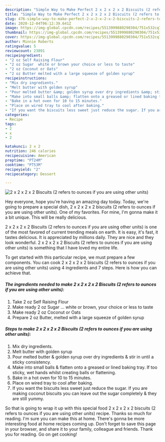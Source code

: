 ```yaml
---
description: "Simple Way to Make Perfect 2 x 2 x 2 x 2 Biscuits (2 refers to ounces if you are using other units)"
title: "Simple Way to Make Perfect 2 x 2 x 2 x 2 Biscuits (2 refers to ounces if you are using other units)"
slug: 476-simple-way-to-make-perfect-2-x-2-x-2-x-2-biscuits-2-refers-to-ounces-if-you-are-using-other-units
date: 2020-12-04T06:12:39.641Z
image: https://img-global.cpcdn.com/recipes/5513999880290304/751x532cq70/2-x-2-x-2-x-2-biscuits-2-refers-to-ounces-if-you-are-using-other-units-recipe-main-photo.jpg
thumbnail: https://img-global.cpcdn.com/recipes/5513999880290304/751x532cq70/2-x-2-x-2-x-2-biscuits-2-refers-to-ounces-if-you-are-using-other-units-recipe-main-photo.jpg
cover: https://img-global.cpcdn.com/recipes/5513999880290304/751x532cq70/2-x-2-x-2-x-2-biscuits-2-refers-to-ounces-if-you-are-using-other-units-recipe-main-photo.jpg
author: Minnie Roberts
ratingvalue: 5
reviewcount: 23891
recipeingredient:
- "2 oz Self Raising Flour"
- "2 oz Sugar  white or brown your choice or less to taste"
- "2 oz Coconut or Oats"
- "2 oz Butter melted with a large squeeze of golden syrup"
recipeinstructions:
- "Mix dry ingredients."
- "Melt butter with golden syrup"
- "Pour melted butter &amp; golden syrup over dry ingredients &amp; stir in until a sticky consistency."
- "Make into small balls &amp; flatten onto a greased or lined baking tray. If too sticky, wet hands whilst creating balls or flattening."
- "Bake in a hot oven for 10 to 15 minutes."
- "Place on wired tray to cool after baking."
- "If you want the biscuits less sweet just reduce the sugar. If you are making coconut biscuits you can leave out the sugar completely &amp; they are still yummy."
categories:
- Recipe
tags:
- 2
- x
- 2

katakunci: 2 x 2 
nutrition: 246 calories
recipecuisine: American
preptime: "PT24M"
cooktime: "PT53M"
recipeyield: "2"
recipecategory: Dessert

---
```



![2 x 2 x 2 x 2 Biscuits (2 refers to ounces if you are using other units)](https://img-global.cpcdn.com/recipes/5513999880290304/751x532cq70/2-x-2-x-2-x-2-biscuits-2-refers-to-ounces-if-you-are-using-other-units-recipe-main-photo.jpg)

Hey everyone, hope you're having an amazing day today. Today, we're going to prepare a special dish, 2 x 2 x 2 x 2 biscuits (2 refers to ounces if you are using other units). One of my favorites. For mine, I'm gonna make it a bit unique. This will be really delicious.



2 x 2 x 2 x 2 Biscuits (2 refers to ounces if you are using other units) is one of the most favored of current trending meals on earth. It is easy, it's fast, it tastes delicious. It is appreciated by millions daily. They are nice and they look wonderful. 2 x 2 x 2 x 2 Biscuits (2 refers to ounces if you are using other units) is something that I have loved my entire life.


To get started with this particular recipe, we must prepare a few components. You can cook 2 x 2 x 2 x 2 biscuits (2 refers to ounces if you are using other units) using 4 ingredients and 7 steps. Here is how you can achieve that.

<!--inarticleads1-->

##### The ingredients needed to make 2 x 2 x 2 x 2 Biscuits (2 refers to ounces if you are using other units):

1. Take 2 oz Self Raising Flour
1. Make ready 2 oz Sugar ... white or brown, your choice or less to taste
1. Make ready 2 oz Coconut or Oats
1. Prepare 2 oz Butter, melted with a large squeeze of golden syrup




<!--inarticleads2-->

##### Steps to make 2 x 2 x 2 x 2 Biscuits (2 refers to ounces if you are using other units):

1. Mix dry ingredients.
1. Melt butter with golden syrup
1. Pour melted butter &amp; golden syrup over dry ingredients &amp; stir in until a sticky consistency.
1. Make into small balls &amp; flatten onto a greased or lined baking tray. If too sticky, wet hands whilst creating balls or flattening.
1. Bake in a hot oven for 10 to 15 minutes.
1. Place on wired tray to cool after baking.
1. If you want the biscuits less sweet just reduce the sugar. If you are making coconut biscuits you can leave out the sugar completely &amp; they are still yummy.




So that is going to wrap it up with this special food 2 x 2 x 2 x 2 biscuits (2 refers to ounces if you are using other units) recipe. Thanks so much for reading. I'm sure you can make this at home. There's gonna be more interesting food at home recipes coming up. Don't forget to save this page in your browser, and share it to your family, colleague and friends. Thank you for reading. Go on get cooking!
